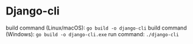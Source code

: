 # Django-cli

build command (Linux/macOS): `go build -o django-cli`
build command (Windows): `go build -o django-cli.exe`
run command: `./django-cli`